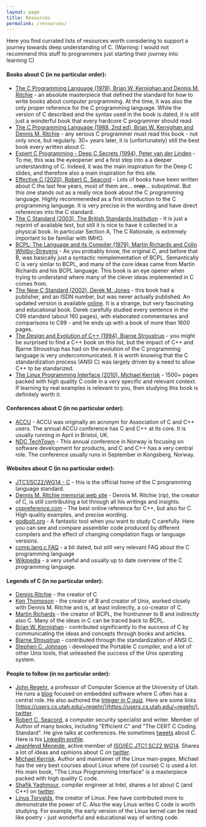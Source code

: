 ```yaml
---
layout: page
title: Resources
permalink: /resources/
---
```


Here you find currated lists of resources worth considering to support a journey towards deep understanding of C. (Warning: I would not recommend this stuff to programmers just starting their journey into learning C)

#### Books about C (in no particular order):

- [The C Programming Language (1978), Brian W. Kernighan and Dennis M. Ritchie](https://isbnsearch.org/isbn/9780131101630) - an absolute masterpiece that defined the standard for how to write books about computer programming. At the time, it was also the only proper reference for the C programming language. While the version of C described and the syntax used in the book is dated, it is still just a wonderful book that every hardcore C programmer should read.
- [The C Programming Language (1988, 2nd ed), Brian W. Kernighan and Dennis M. Ritchie](https://isbnsearch.org/isbn/9798477772476) - any serious C programmer must read this book - not only once, but regularly. 30+ years later, it is (unfortunately) still the best book every written about C.
- [Expert C Programming - Deep C Secrets (1994), Peter van der Linden](https://isbnsearch.org/isbn/0131774298) - To me, this was the eyeopener and a first step into a a deeper understanding of C. Indeed, it was the main inspiration for the Deep C slides, and therefore also a main inspiration for this site.
- [Effective C (2020), Robert C. Seacord](https://isbnsearch.org/isbn/9781718501041) - Lots of books have been written about C the last few years, most of them are... <del>crap</del>... suboptimal. But this one stands out as a really nice book about the C programming language. Highly recommeneded as a first introduction to the C programming language. It is very precise in the wording and have direct references into the C standard.
- [The C Standard (2003), The British Standards Institution](https://isbnsearch.org/isbn/0470845732) - It is just a reprint of available text, but still it is nice to have it collected in a physical book. In particular Section A, The C Rationale, is extremely important to be familiar with IMHO.
- [BCPL: The Language and its Compiler (1979), Martin Richards and Colin Whitby-Strevens](https://isbnsearch.org/isbn/0521219655) - As you probably know, the original C, and before that B, was basically just a syntactic reimplementation of BCPL. Semantically C is very simlar to BCPL, and many of the core ideas came from Martin Richards and his BCPL language. This book is an eye opener when trying to understand where many of the clever ideas implemented in C comes from.
- [The New C Standard (2002), Derek M. Jones](https://isbnsearch.org/isbn/0201709171) - this book had a publisher, and an ISDN number, but was never actually published. An updated version is available [online](http://www.coding-guidelines.com/cbook/cbook1_2.pdf). It is a strange, but very fascinating and educational book. Derek carefully studied every sentence in the C99 standard (about 160 pages), with elaborated commentaries and comparisons to C99 - and he ends up with a book of more than 1600 pages.
- [The Design and Evolution of C++ (1994), Bjarne Stroustrup](https://isbnsearch.org/isbn/0201543303) - you might be surprised to find a C++ book on this list, but the impact of C++ and Bjarne Stroustrup has had on the evolution of the C programming language is very undercommunicated. It is worth knowing that the C standardization process (ANSI C) was largely driven by a need to allow C++ to be standarized.
- [The Linux Programming Interface (2010), Michael Kerrisk](https://isbnsearch.org/isbn/9781593272203) - 1500+ pages packed with high quality C code in a very specific and relevant context. If learning by real examples is relevant to you, then studying this book is definitely worth it.

#### Conferences about C (in no particular order):

- [ACCU](https://www.accuconference.org/) - ACCU was originally an acronym for Association of C and C++ users. The annual ACCU conference has C and C++ at its core. It is usually running in April in Bristol, UK.
- [NDC TechTown](https://ndctechtown.com/) - This annual conference in Norway is focusing on software development for products, and C and C++ has a very central role. The conference usually runs in September in Kongsberg, Norway.

#### Websites about C (in no particular order):

- [JTC1/SC22/WG14 - C](https://www.open-std.org/jtc1/sc22/wg14/) - this is the official home of the C programming language standard.
- [Dennis M. Ritchie memorial web site](https://www.bell-labs.com/usr/dmr/www/) - Dennis M. Ritchie (rip), the creator of C, is still contributing a lot through all his writings and insights.
- [cppreference.com](https://en.cppreference.com/w/c) - The best online reference for C++, but also for C. High quality examples, and precise wording.
- [godbolt.org](https://godbolt.org/z/ceGWd1v5v) - A fantastic tool when you want to study C carefully. Here you can see and compare assembler code produced by different compilers and the effect of changing compilation flags or language versions.
- [comp.lang.c FAQ](https://c-faq.com/) - a bit dated, but still very relevant FAQ about the C programming language
- [Wikipedia](https://en.wikipedia.org/wiki/C_(programming_language)) - a very useful and usually up to date overview of the C programming language.

#### Legends of C (in no particular order):

- [Dennis Ritchie](https://en.wikipedia.org/wiki/Dennis_Ritchie) - the creator of C
- [Ken Thompson](https://en.wikipedia.org/wiki/Ken_Thompson) - the creator of B and creator of Unix, worked closely with Dennis M. Ritchie and is, at least indirectly, a co-creator of C.
- [Martin Richards](https://www.cl.cam.ac.uk/~mr10/) - the creator of BCPL, the frontrunner to B and indirectly also C. Many of the ideas in C can be traced back to BCPL.
- [Brian W. Kernighan](https://en.wikipedia.org/wiki/Brian_Kernighan) - contributed significantly to the success of C by communicating the ideas and concepts through books and articles.
- [Bjarne Stroustrup](https://en.wikipedia.org/wiki/Bjarne_Stroustrup) - contributed through the standardization of ANSI C.
- [Stephen C. Johnson](https://en.wikipedia.org/wiki/Stephen_C._Johnson) - developed the Portable C compiler, and a lot of other Unix tools, that unleashed the success of the Unix operating system.

#### People to follow (in no particular order):

- [John Regehr](https://john.regehr.org/), a professor of Computer Science at the University of Utah. He runs a [blog](https://blog.regehr.org/) focused on embedded software where C often has a central role. He also authored the [Integer in C quiz](https://www.acepace.net/integerQuiz/). Here are some links [https://users.cs.utah.edu/~regehr/](https://users.cs.utah.edu/~regehr/), [twitter](https://twitter.com/johnregehr).
- [Robert C. Seacord](https://en.wikipedia.org/wiki/Robert_C._Seacord), a computer security specialist and writer. Member of Author of many books, including "Efficient C" and "The CERT C Coding Standard". He give talks at conferences. He sometimes [tweets](https://twitter.com/RCS) about C. Here is his [LinkedIn profile](https://www.linkedin.com/in/robertseacord/).
- [JeanHeyd Meneide](https://thephd.dev/about/), active member of [ISO/IEC JTC1 SC22 WG14](https://www.open-std.org/jtc1/sc22/wg14/www/contacts). Shares a lot of ideas and opinions about C on [twitter](https://twitter.com/__phantomderp).
- [Michael Kerrisk](https://man7.org/).  Author and maintainer of the Linux man-pages. Michael has the very best courses about Linux where (of course) C is used a lot. His main book, "The Linux Programming Interface" is a masterpiece packed with high quality C code.
- [Shafik Yaghmour](https://shafik.github.io/), compiler engineer at Intel, shares a lot about C (and C++) on [twitter](https://twitter.com/shafikyaghmour).
- [Linus Torvalds](https://github.com/torvalds), the creator of Linux. Few have contributed more to demonstrate the power of C. Also the way Linus writes C code is worth studying. For example, the early version of the Linux kernel can be read like poetry - just wonderful and educational way of writing code.
